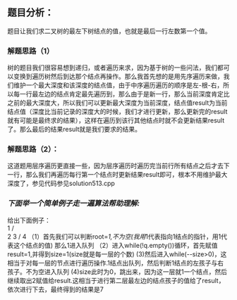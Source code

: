 ## 题目分析：

题目让我们求二叉树的最左下树结点的值，也就是最后一行左数第一个值。

### 解题思路（1）
树的题目我们很容易想到递归，或者遍历来求，因为基于树的一些问法，我们都可以变换到遍历树然后到达那个结点再操作。那么我首先想的是用先序遍历来做，我们维护一个最大深度和该深度的结点值，由于中序遍历遍历的顺序是左-根-右，所以每一行最左边的结点肯定最先遍历到，那么由于是新一行，那么当前深度肯定比之前的最大深度大，所以我们可以更新最大深度为当前深度，结点值result为当前结点值（深度比当前记录的深度大的时候，我们才进行更新，那么更新完的result就有可能是最终求的结果），这样在遍历到该行其他结点时就不会更新结果result了。那么最后的结果result就是我们要求的结果。

### 解题思路（2）：
这道题用层序遍历更直接一些，因为层序遍历时遍历完当前行所有结点之后才去下一行，那么我们再遍历每行第一个结点时更新结果result即可，根本不用维护最大深度了，参见代码参见solution513.cpp


### *下面举一个简单例子走一遍算法帮助理解:*
给出下面例子：   
1
/\
2  3
/
4
（1）首先我们可以判断root=*1,不为空(我用*1代表指向1结点的指针，用1代表这个结点的值)
那么1进入队列
（2）进入while(!q.empty())循环，首先赋值result=1,并得到size=1(size就是每一层的个数)
 (3)然后进入while(--size>0)，这相当于对每一层的节点进行遍历操作.1结点出队列，然后判断1结点的左孩子与右孩子。不为空进入队列
 (4)size此时为0，跳出来，因为这一层就1一个结点，然后继续取出2赋值给result.这相当于进行第二层最左边的结点孩子的值给了result，依次进行下去，最终得到的结果是7